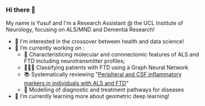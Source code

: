 ### Hi there 👋

My name is Yusuf and I'm a Research Assistant @ the UCL Institute of Neurology, focusing on ALS/MND and Dementia Research! 

- 🧐 I'm interested in the crossover between health and data science!
- 🔭 I’m currently working on :
  * 🧠 Characteristicing molecular and connnectomic features of ALS and FTD including neurotransmitter profiles; 
  * 👨🏾‍💻 Classifying patients with FTD using a Graph Neural Network
  * 📚 Systematically reviewing "[Peripheral and CSF inflammatory markers in individuals with ALS and FTD](https://www.crd.york.ac.uk/prospero/display_record.php?RecordID=212528)"
  * 🏥 Modelling of diagnostic and treatment pathways for diseases
- 🌱 I’m currently learning more about geometric deep learning! 
